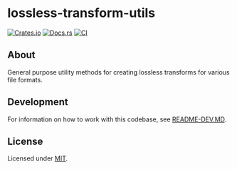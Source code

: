 # lossless-transform-utils

[![Crates.io](https://img.shields.io/crates/v/lossless-transform-utils.svg)](https://crates.io/crates/lossless-transform-utils)
[![Docs.rs](https://docs.rs/lossless-transform-utils/badge.svg)](https://docs.rs/lossless-transform-utils)
[![CI](https://github.com/Sewer56/lossless-transform-utils/actions/workflows/rust.yml/badge.svg)](https://github.com/Sewer56/lossless-transform-utils/actions)

## About

General purpose utility methods for creating lossless transforms for various file formats.

## Development

For information on how to work with this codebase, see [README-DEV.MD](README-DEV.MD).

## License

Licensed under [MIT](./LICENSE).  

[codecov]: https://about.codecov.io/
[crates-io-key]: https://crates.io/settings/tokens
[nuget-key]: https://www.nuget.org/account/apikeys